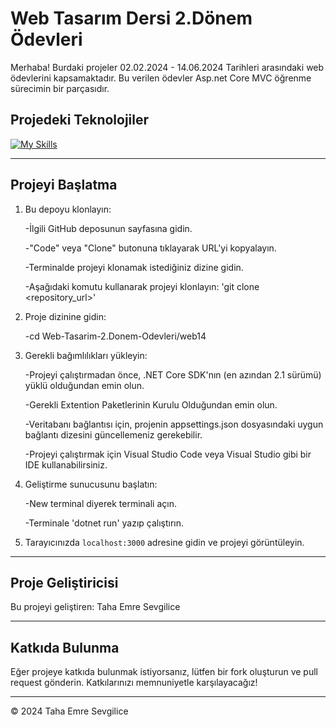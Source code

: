 
# Web Tasarım Dersi 2.Dönem Ödevleri

Merhaba! Burdaki projeler 02.02.2024 - 14.06.2024 Tarihleri arasındaki web ödevlerini kapsamaktadır. Bu verilen ödevler Asp.net Core MVC öğrenme sürecimin bir parçasıdır.

## Projedeki Teknolojiler
[![My Skills](https://skillicons.dev/icons?i=dotnet,bootstrap,html,css,js,mysql)](https://skillicons.dev)

---

## Projeyi Başlatma

1. Bu depoyu klonlayın:
   
   -İlgili GitHub deposunun sayfasına gidin.
   
   -"Code" veya "Clone" butonuna tıklayarak URL'yi kopyalayın.
   
   -Terminalde projeyi klonamak istediğiniz dizine gidin.
   
   -Aşağıdaki komutu kullanarak projeyi klonlayın:
   'git clone <repository_url>'


3. Proje dizinine gidin:

   -cd Web-Tasarim-2.Donem-Odevleri/web14

4. Gerekli bağımlılıkları yükleyin:
   
   -Projeyi çalıştırmadan önce, .NET Core SDK'nın (en azından 2.1 sürümü) yüklü olduğundan emin olun.
   
   -Gerekli Extention Paketlerinin Kurulu Olduğundan emin olun.
   
   -Veritabanı bağlantısı için, projenin appsettings.json dosyasındaki uygun bağlantı dizesini güncellemeniz gerekebilir.
   
   -Projeyi çalıştırmak için Visual Studio Code veya Visual Studio gibi bir IDE kullanabilirsiniz.


5. Geliştirme sunucusunu başlatın:

   -New terminal diyerek terminali açın.
   
   -Terminale 'dotnet run' yazıp çalıştırın.

7. Tarayıcınızda `localhost:3000` adresine gidin ve projeyi görüntüleyin.

---

## Proje Geliştiricisi

Bu projeyi geliştiren: Taha Emre Sevgilice

---

## Katkıda Bulunma

Eğer projeye katkıda bulunmak istiyorsanız, lütfen bir fork oluşturun ve pull request gönderin. Katkılarınızı memnuniyetle karşılayacağız!

---

© 2024 Taha Emre Sevgilice


